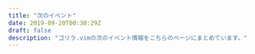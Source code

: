 ```yaml
---
title: "次のイベント"
date: 2019-09-20T00:30:29Z
draft: false
description: "ゴリラ.vimの次のイベント情報をこちらのページにまとめています。"
---
```

